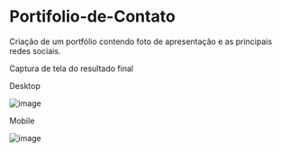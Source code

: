 # Portifolio-de-Contato
Criação de um portfólio contendo foto de apresentação e as principais redes sociais.

Captura de tela do resultado final

Desktop

![image](https://user-images.githubusercontent.com/116771153/204066432-b86cec30-69e4-4426-b7b0-6fd6fb5d99c4.png)

Mobile

![image](https://user-images.githubusercontent.com/116771153/203682134-276b116b-b092-4575-9f64-6c3b901d4e14.png)


